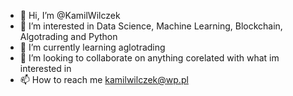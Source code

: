 - 👋 Hi, I’m @KamilWilczek
- 👀 I’m interested in Data Science, Machine Learning, Blockchain, Algotrading and Python
- 🌱 I’m currently learning aglotrading
- 💞️ I’m looking to collaborate on anything corelated with what im interested in
- 📫 How to reach me kamilwilczek@wp.pl

<!---
KamilWilczek/KamilWilczek is a ✨ special ✨ repository because its `README.md` (this file) appears on your GitHub profile.
You can click the Preview link to take a look at your changes.
--->
